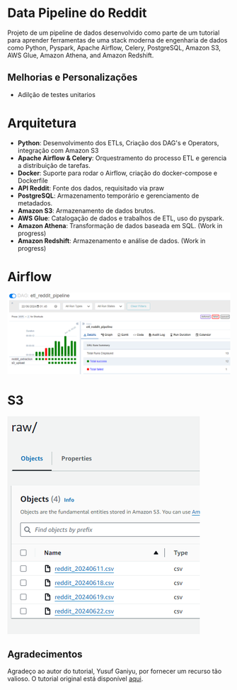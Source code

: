 # Data Pipeline do Reddit
Projeto de um pipeline de dados desenvolvido como parte de um tutorial para aprender ferramentas de uma stack moderna de engenharia de dados como Python, Pyspark, Apache Airflow, Celery, PostgreSQL, Amazon S3, AWS Glue, Amazon Athena, and Amazon Redshift.

## Melhorias e Personalizações
- Adilção de testes unitarios

# Arquitetura
- **Python**: Desenvolvimento dos ETLs, Criação dos DAG's e Operators, integração com Amazon S3
- **Apache Airflow & Celery**: Orquestramento do processo ETL e gerencia a distribuição de tarefas.
- **Docker**: Suporte para rodar o Airflow, criação do docker-compose e Dockerfile
- **API Reddit**: Fonte dos dados, requisitado via praw
- **PostgreSQL**: Armazenamento temporário e gerenciamento de metadados.
- **Amazon S3**: Armazenamento de dados brutos.
- **AWS Glue**: Catalogação de dados e trabalhos de ETL, uso do pyspark.
- **Amazon Athena**: Transformação de dados baseada em SQL. (Work in progress)
- **Amazon Redshift**: Armazenamento e análise de dados. (Work in progress)

# Airflow
![RedditDataEngineering.png](assets%2FAirflow.png)

# S3
![](https://github.com/Aleksalencar/DataEngineeringReddit/blob/main/assets/s3.png)

## Agradecimentos
Agradeço ao autor do tutorial, Yusuf Ganiyu, por fornecer um recurso tão valioso. O tutorial original está disponível [aqui](https://www.youtube.com/watch?v=LSlt6iVI_9Y&t=16s&ab_channel=CodeWithYu).
